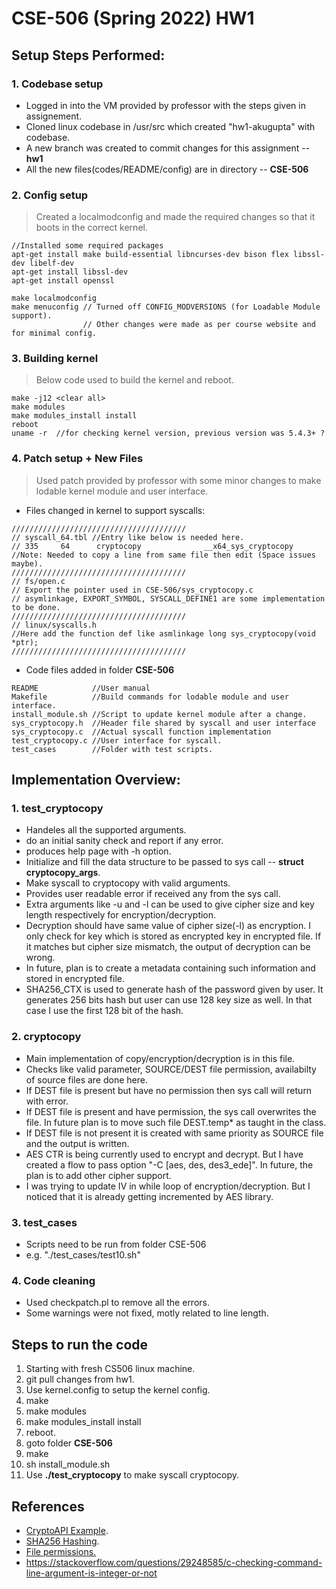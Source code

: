 # CSE-506 (Spring 2022) HW1

## Setup Steps Performed:
### 1. Codebase setup
- Logged in into the VM provided by professor with the steps given in assignement.
- Cloned linux codebase in /usr/src which created "hw1-akugupta" with codebase.
- A new branch was created to commit changes for this assignment -- **hw1**
- All the new files(codes/README/config) are in directory -- **CSE-506**

### 2. Config setup
> Created a localmodconfig and made the required changes so that it boots in the correct kernel.
```
//Installed some required packages
apt-get install make build-essential libncurses-dev bison flex libssl-dev libelf-dev
apt-get install libssl-dev
apt-get install openssl

make localmodconfig
make menuconfig // Turned off CONFIG_MODVERSIONS (for Loadable Module support).
                // Other changes were made as per course website and for minimal config.
```

### 3. Building kernel
> Below code used to build the kernel and reboot.
```
make -j12 <clear all>
make modules
make modules_install install
reboot
uname -r  //for checking kernel version, previous version was 5.4.3+ ?
```

### 4. Patch setup + New Files
> Used patch provided by professor with some minor changes to make lodable kernel module and user interface.
- Files changed in kernel to support syscalls:
```
///////////////////////////////////////
// syscall_64.tbl //Entry like below is needed here.
// 335     64      cryptocopy              __x64_sys_cryptocopy
//Note: Needed to copy a line from same file then edit (Space issues maybe).
///////////////////////////////////////
// fs/open.c
// Export the pointer used in CSE-506/sys_cryptocopy.c
// asymlinkage, EXPORT_SYMBOL, SYSCALL_DEFINE1 are some implementation to be done.
///////////////////////////////////////
// linux/syscalls.h
//Here add the function def like asmlinkage long sys_cryptocopy(void *ptr);
///////////////////////////////////////
```
- Code files added in folder **CSE-506**
```
README            //User manual
Makefile          //Build commands for lodable module and user interface.
install_module.sh //Script to update kernel module after a change.
sys_cryptocopy.h  //Header file shared by syscall and user interface
sys_cryptocopy.c  //Actual syscall function implementation
test_cryptocopy.c //User interface for syscall.
test_cases        //Folder with test scripts.
```


## Implementation Overview:
### 1. test_cryptocopy
- Handeles all the supported arguments.
- do an initial sanity check and report if any error.
- produces help page with -h option.
- Initialize and fill the data structure to be passed to sys call -- **struct cryptocopy_args**.
- Make syscall to cryptocopy with valid arguments.
- Provides user readable error if received any from the sys call.
- Extra arguments like -u and -l can be used to give cipher size and key length respectively for encryption/decryption.
- Decryption should have same value of cipher size(-l) as encryption. I only check for key which is stored as encrypted key in encrypted file. If it matches but cipher size mismatch, the output of decryption can be wrong.
- In future, plan is to create a metadata containing such information and stored in encrypted file.
- SHA256_CTX is used to generate hash of the password given by user. It generates 256 bits hash but user can use 128 key size as well. In that case I use the first 128 bit of the hash.

### 2. cryptocopy
- Main implementation of copy/encryption/decryption is in this file.
- Checks like valid parameter, SOURCE/DEST file permission, availabilty of source files are done here.
- If DEST file is present but have no permission then sys call will return with error.
- If DEST file is present and have permission, the sys call overwrites the file. In future plan is to move such file DEST.temp* as taught in the class.
- If DEST file is not present it is created with same priority as SOURCE file and the output is written.
- AES CTR is being currently used to encrypt and decrypt. But I have created a flow to pass option "-C [aes, des, des3_ede]". In future, the plan is to add other cipher support.
- I was trying to update IV in while loop of encryption/decryption. But I noticed that it is already getting incremented by AES library.

### 3. test_cases
- Scripts need to be run from folder CSE-506
- e.g. "./test_cases/test10.sh"

### 4. Code cleaning
- Used checkpatch.pl to remove all the errors.
- Some warnings were not fixed, motly related to line length.


## Steps to run the code
1. Starting with fresh CS506 linux machine.
2. git pull changes from hw1.
3. Use kernel.config to setup the kernel config.
4. make
5. make modules
6. make modules_install install
7. reboot.
8. goto folder **CSE-506**
9. make
10. sh install_module.sh
11. Use **./test_cryptocopy** to make syscall cryptocopy.

## References
- [CryptoAPI Example](https://docs.kernel.org/crypto/api-samples.html).
- [SHA256 Hashing](https://stackoverflow.com/questions/25544604/is-there-a-header-file-for-sha256).
- [File permissions.](https://stackoverflow.com/questions/19195560/whats-wrong-with-vfs-stat-call)
- https://stackoverflow.com/questions/29248585/c-checking-command-line-argument-is-integer-or-not
